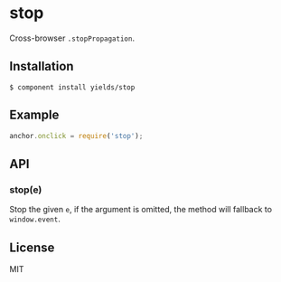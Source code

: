 
# stop

  Cross-browser `.stopPropagation`.

## Installation

    $ component install yields/stop

## Example

```js
anchor.onclick = require('stop');
```

## API

### stop(e)

  Stop the given `e`, if the argument is omitted,
  the method will fallback to `window.event`.   

## License

  MIT
